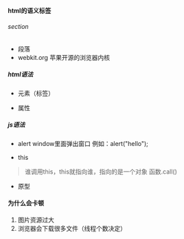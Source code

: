 #### html的语义标签
###### section
* 段落
* webkit.org 苹果开源的浏览器内核

##### html语法
* 元素（标签）
<script></script>

* 属性
##### js语法
* alert window里面弹出窗口
例如：alert("hello");

* this
> 谁调用this，this就指向谁，指向的是一个对象
>函数.call()
* 原型

#### 为什么会卡顿
1. 图片资源过大
2. 浏览器会下载很多文件（线程个数决定）

